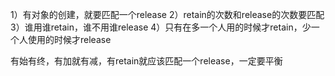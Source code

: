 1）有对象的创建，就要匹配一个release
2）retain的次数和release的次数要匹配
3）谁用谁retain，谁不用谁release
4）只有在多一个人用的时候才retain，少一个人使用的时候才release

有始有终，有加就有减，有retain就应该匹配一个release，一定要平衡